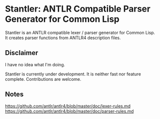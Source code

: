 # Stantler: ANTLR Compatible Parser Generator for Common Lisp

Stantler is an ANTLR compatible lexer / parser generator for Common Lisp.
It creates parser functions from ANTLR4 description files.

## Disclaimer

I have no idea what I'm doing.

Stantler is currently under development. It is neither fast nor feature complete.
Contributions are welcome.

## Notes

https://github.com/antlr/antlr4/blob/master/doc/lexer-rules.md
https://github.com/antlr/antlr4/blob/master/doc/parser-rules.md
